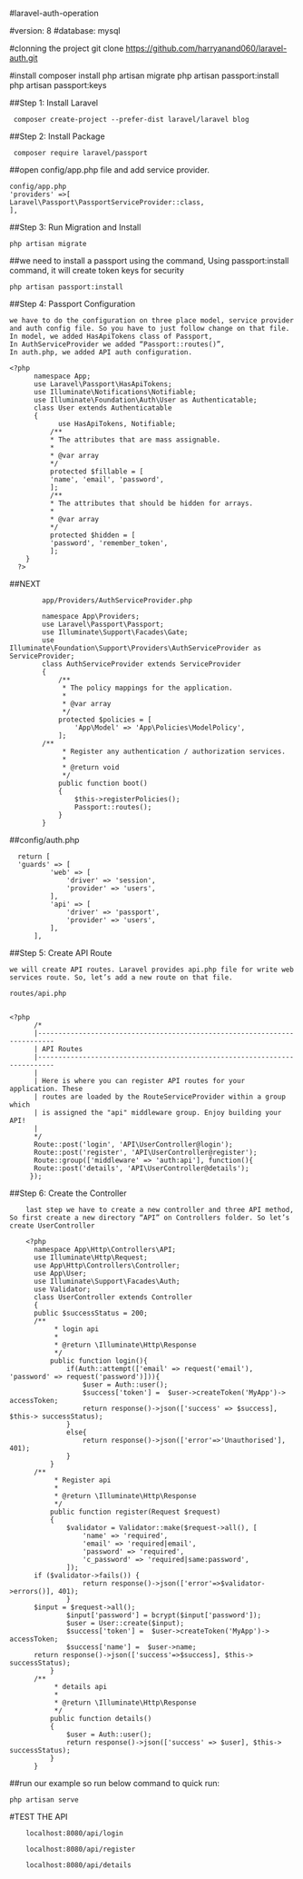 #laravel-auth-operation 
  
#version:
         8
#database: 
        mysql
        
#clonning the project
      git clone https://github.com/harryanand060/laravel-auth.git
      
#install
      composer install
      php artisan migrate
      php artisan passport:install
      php artisan passport:keys
      
      
      
    
    
##Step 1: Install Laravel

     composer create-project --prefer-dist laravel/laravel blog
   
##Step 2: Install Package

     composer require laravel/passport
  
##open config/app.php file and add service provider.

    config/app.php
    'providers' =>[
    Laravel\Passport\PassportServiceProvider::class,
    ],

##Step 3: Run Migration and Install

    php artisan migrate

##we need to install a passport using the command, Using passport:install command, it will create token keys for security

    php artisan passport:install

##Step 4: Passport Configuration

    we have to do the configuration on three place model, service provider and auth config file. So you have to just follow change on that file.
    In model, we added HasApiTokens class of Passport,
    In AuthServiceProvider we added “Passport::routes()”,
    In auth.php, we added API auth configuration.
    
    <?php
          namespace App;
          use Laravel\Passport\HasApiTokens;
          use Illuminate\Notifications\Notifiable;
          use Illuminate\Foundation\Auth\User as Authenticatable;
          class User extends Authenticatable
          {
                use HasApiTokens, Notifiable;
              /**
              * The attributes that are mass assignable.
              *
              * @var array
              */
              protected $fillable = [
              'name', 'email', 'password',
              ];
              /**
              * The attributes that should be hidden for arrays.
              *
              * @var array
              */
              protected $hidden = [
              'password', 'remember_token',
              ];
        }
      ?>
   
##NEXT

            app/Providers/AuthServiceProvider.php

            namespace App\Providers;
            use Laravel\Passport\Passport; 
            use Illuminate\Support\Facades\Gate; 
            use Illuminate\Foundation\Support\Providers\AuthServiceProvider as ServiceProvider;
            class AuthServiceProvider extends ServiceProvider 
            { 
                /** 
                 * The policy mappings for the application. 
                 * 
                 * @var array 
                 */ 
                protected $policies = [ 
                    'App\Model' => 'App\Policies\ModelPolicy', 
                ];
            /** 
                 * Register any authentication / authorization services. 
                 * 
                 * @return void 
                 */ 
                public function boot() 
                { 
                    $this->registerPolicies(); 
                    Passport::routes(); 
                } 
            }


##config/auth.php

      return [
      'guards' => [ 
              'web' => [ 
                  'driver' => 'session', 
                  'provider' => 'users', 
              ], 
              'api' => [ 
                  'driver' => 'passport', 
                  'provider' => 'users', 
              ], 
          ],
    
    
##Step 5: Create API Route

    we will create API routes. Laravel provides api.php file for write web services route. So, let’s add a new route on that file.
    
    routes/api.php
    
    
    <?php
          /*
          |--------------------------------------------------------------------------
          | API Routes
          |--------------------------------------------------------------------------
          |
          | Here is where you can register API routes for your application. These
          | routes are loaded by the RouteServiceProvider within a group which
          | is assigned the "api" middleware group. Enjoy building your API!
          |
          */
          Route::post('login', 'API\UserController@login');
          Route::post('register', 'API\UserController@register');
          Route::group(['middleware' => 'auth:api'], function(){
          Route::post('details', 'API\UserController@details');
         });
         
         
   ##Step 6: Create the Controller
   
        last step we have to create a new controller and three API method, So first create a new directory “API” on Controllers folder. So let’s create UserController 
        
        <?php
          namespace App\Http\Controllers\API;
          use Illuminate\Http\Request; 
          use App\Http\Controllers\Controller; 
          use App\User; 
          use Illuminate\Support\Facades\Auth; 
          use Validator;
          class UserController extends Controller 
          {
          public $successStatus = 200;
          /** 
               * login api 
               * 
               * @return \Illuminate\Http\Response 
               */ 
              public function login(){ 
                  if(Auth::attempt(['email' => request('email'), 'password' => request('password')])){ 
                      $user = Auth::user(); 
                      $success['token'] =  $user->createToken('MyApp')-> accessToken; 
                      return response()->json(['success' => $success], $this-> successStatus); 
                  } 
                  else{ 
                      return response()->json(['error'=>'Unauthorised'], 401); 
                  } 
              }
          /** 
               * Register api 
               * 
               * @return \Illuminate\Http\Response 
               */ 
              public function register(Request $request) 
              { 
                  $validator = Validator::make($request->all(), [ 
                      'name' => 'required', 
                      'email' => 'required|email', 
                      'password' => 'required', 
                      'c_password' => 'required|same:password', 
                  ]);
          if ($validator->fails()) { 
                      return response()->json(['error'=>$validator->errors()], 401);            
                  }
          $input = $request->all(); 
                  $input['password'] = bcrypt($input['password']); 
                  $user = User::create($input); 
                  $success['token'] =  $user->createToken('MyApp')-> accessToken; 
                  $success['name'] =  $user->name;
          return response()->json(['success'=>$success], $this-> successStatus); 
              }
          /** 
               * details api 
               * 
               * @return \Illuminate\Http\Response 
               */ 
              public function details() 
              { 
                  $user = Auth::user(); 
                  return response()->json(['success' => $user], $this-> successStatus); 
              } 
          }
          
          
 ##run our example so run below command to quick run:
 
    php artisan serve
    
    
 #TEST THE API
 
        localhost:8080/api/login

        localhost:8080/api/register
        
        localhost:8080/api/details
 
 
 





